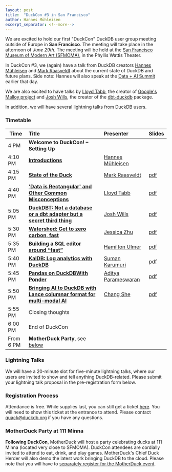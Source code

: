 ```yaml
---
layout: post
title:  "DuckCon #3 in San Francisco"
author: Hannes Mühleisen
excerpt_separator: <!--more-->
---
```


We are excited to hold our first "DuckCon" DuckDB user group meeting outside of Europe in **San Francisco**. The meeting will take place in the afternoon of *June 29th*. The meeting will be held at the [San Francisco Museum of Modern Art (SFMOMA)](https://www.sfmoma.org), in the Phyllis Wattis Theater.

In DuckCon #3, we (again) have a talk from DuckDB creators [Hannes Mühleisen](https://hannes.muehleisen.org/) and [Mark Raasveldt](https://mytherin.github.io/) about the current state of DuckDB and future plans. Side note: Hannes will also speak at the [Data + AI Summit](https://www.databricks.com/dataaisummit/) earlier that day.

We are also excited to have talks by [Lloyd Tabb](https://twitter.com/lloydtabb), the creator of [Google's Malloy project](https://www.malloydata.dev) and [Josh Wills](https://github.com/jwills), the creator of the [dbt-duckdb](https://github.com/jwills/dbt-duckdb) package.

In addition, we will have several lightning talks from DuckDB users.

### Timetable

| Time      | Title                                                                                                   |Presenter                                                                       | Slides                                                                                                                    |
| --------- | :------------------------------------------------------------------------------------------------------ |:------------------------------------------------------------------------------ | :------------------------------------------------------------------------------------------------------------------------ |
| 4 PM      | **Welcome to DuckCon! – Setting Up**                                                                    |                                                                                |                                                                                                                           |
| 4:10 PM   | [**Introductions**](https://youtu.be/9p_sQfy8uuk)                                                       |[Hannes Mühleisen](https://hannes.muehleisen.org/)                              |                                                                                                                           |
| 4:15 PM   | [**State of the Duck**](https://youtu.be/LlkEnaOkzdk)                                                   |[Mark Raasveldt](https://mytherin.github.io/)                                   | [pdf](https://blobs.duckdb.org/events/duckcon3/mark-raasveldt-duckcon-state-of-the-duck.pdf)                              |
| 4:40 PM   | [**'Data is Rectangular' and Other Common Misconceptions**](https://youtu.be/zsvafrKvTTY)               |[Lloyd Tabb](https://twitter.com/lloydtabb)                                     | [pdf](https://blobs.duckdb.org/events/duckcon3/lloyd-tabb-malloy-data-is-rectangular-and-other-common-misconceptions.pdf) |
| 5:05 PM   | [**DuckDBT: Not a database or a dbt adapter but a secret third thing**](https://youtu.be/NQmOiEJ8fEs)   |[Josh Wills](https://github.com/jwills)                                         | [pdf](https://blobs.duckdb.org/events/duckcon3/josh-wills-duckdbt.pdf)                                                    |
| 5:30 PM   | [**Watershed: Get to zero carbon, fast**](https://youtu.be/DOkzlDp00vo)                                 |[Jessica Zhu](https://www.linkedin.com/in/jessicamzhu/)                         | [pdf](https://blobs.duckdb.org/events/duckcon3/jessica-zhu-watershed.pdf)                                                 |
| 5:35 PM   | [**Building a SQL editor around “fast”**](https://youtu.be/_iYWhe9hzyg)                                 |[Hamilton Ulmer](https://twitter.com/hamiltonulmer)                             | [pdf](https://blobs.duckdb.org/events/duckcon3/hamilton-ulmer-rill-data-building-a-sql-editor-around-fast.pdf)            |
| 5:40 PM   | [**KalDB: Log analytics with DuckDB**](https://youtu.be/lkzVmd6m39g)                                    |[Suman Karumuri](https://www.linkedin.com/in/mansu/)                            | [pdf](https://blobs.duckdb.org/events/duckcon3/suman-karumuri-kaldb-log-analytics-with-duckdb.pdf)                        |
| 5:45 PM   | [**Pandas on DuckDBWith Ponder**](https://youtu.be/Nbiy6OOSHeU)                                         |[Aditya Parameswaran](https://www.linkedin.com/in/aditya-parameswaran-0714b63/) | [pdf](https://blobs.duckdb.org/events/duckcon3/aditya-parameswaran-ponder-pandas-on-duckdb-with-ponder.pdf)               |
| 5:50 PM   | [**Bringing AI to DuckDB with Lance columnar format for multi-modal AI**](https://youtu.be/72cXWvRZS6w) |[Chang She](https://twitter.com/changhiskhan)                                   | [pdf](https://blobs.duckdb.org/events/duckcon3/chang-she-lancedb-bringing-ai-to-duckdb-with-lance-columnar-format.pdf)    |
| 5:55 PM   | Closing thoughts                                                                                        |                                                                                |                                                                                                                           |
| 6:00 PM   | End of DuckCon                                                                                          |                                                                                |                                                                                                                           |
| From 6 PM | **MotherDuck Party**, see [below](#motherduck-party-at-111-minna)                                       |                                                                                |                                                                                                                           |

### Lightning Talks

We will have a 20-minute slot for five-minute lightning talks, where our users are invited to show and tell anything DuckDB-related. Please submit your lightning talk proposal in the pre-registration form below.

### Registration Process

Attendance is free. While supplies last, you can still get a ticket [here](http://www.eventbrite.com/e/618906505017/?discount=duckconpreregisteredlatebird). You will need to show this ticket at the entrance to attend. Please contact [quack@duckdb.org](mailto:quack@duckdb.org) if you have any questions.

### MotherDuck Party at 111 Minna

**Following DuckCon**, MotherDuck will host a party celebrating ducks at 111 Minna (located very close to SFMOMA). DuckCon attendees are cordially invited to attend to eat, drink, and play games. MotherDuck's Chief Duck Herder will also demo the latest work bringing DuckDB to the cloud. Please note that you will have to [separately register for the MotherDuck event](https://bit.ly/motherduck-party).

